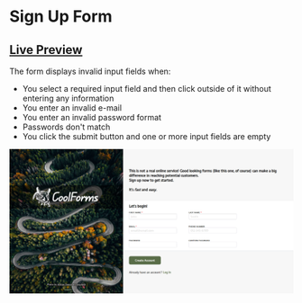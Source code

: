 # Sign Up Form

## [Live Preview](https://rolastic.github.io/Sign-Up-Form/)

The form displays invalid input fields when:
- You select a required input field and then click outside of it without entering any information
- You enter an invalid e-mail
- You enter an invalid password format
- Passwords don't match
- You click the submit button and one or more input fields are empty

<p align="center">
<img alt="Form Screen Capture" src="./img/Form_Screen_Capture.jpg"/>
</p>
